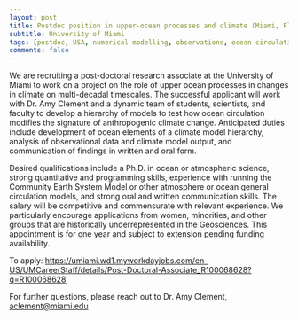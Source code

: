 ```yaml
---
layout: post
title: Postdoc position in upper-ocean processes and climate (Miami, Florida)
subtitle: University of Miami
tags: [postdoc, USA, numerical modelling, observations, ocean circulation, climate change]
comments: false
---
```

We are recruiting a post-doctoral research associate at the University of Miami to work on a project on the role of upper ocean processes in changes in climate on multi-decadal timescales.  The successful applicant will work with Dr. Amy Clement and a dynamic team of students, scientists, and faculty to develop a hierarchy of models to test how ocean circulation modifies the signature of anthropogenic climate change. Anticipated duties include development of ocean elements of a climate model hierarchy, analysis of observational data and climate model output, and communication of findings in written and oral form. 

Desired qualifications include a Ph.D. in ocean or atmospheric science, strong quantitative and programming skills, experience with running the Community Earth System Model or other atmosphere or ocean general circulation models, and strong oral and written communication skills. The salary will be competitive and commensurate with relevant experience. We particularly encourage applications from women, minorities, and other groups that are historically underrepresented in the Geosciences. This appointment is for one year and subject to extension pending funding availability.

 

To apply: https://umiami.wd1.myworkdayjobs.com/en-US/UMCareerStaff/details/Post-Doctoral-Associate_R100068628?q=R100068628

 

For further questions, please reach out to Dr. Amy Clement, aclement@miami.edu
